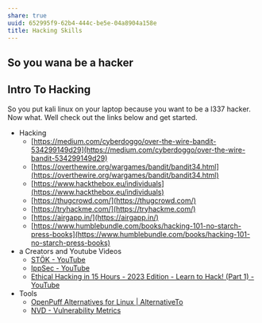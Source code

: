 ```yaml
---
share: true
uuid: 652995f9-62b4-444c-be5e-04a8904a158e
title: Hacking Skills
---
```

## So you wana be a hacker

## Intro To Hacking

So you put kali linux on your laptop because you want to be a l337 hacker. Now what. Well check out the links below and get started.

* Hacking
	* [https://medium.com/cyberdoggo/over-the-wire-bandit-534299149d29](https://medium.com/cyberdoggo/over-the-wire-bandit-534299149d29)
	* [https://overthewire.org/wargames/bandit/bandit34.html](https://overthewire.org/wargames/bandit/bandit34.html)
	* [https://www.hackthebox.eu/individuals](https://www.hackthebox.eu/individuals)
	* [https://thugcrowd.com/](https://thugcrowd.com/)
	* [https://tryhackme.com/](https://tryhackme.com/)
	* [https://airgapp.in/](https://airgapp.in/)
	* [https://www.humblebundle.com/books/hacking-101-no-starch-press-books](https://www.humblebundle.com/books/hacking-101-no-starch-press-books)
* a Creators and Youtube Videos
	* [STÖK - YouTube](https://www.youtube.com/c/STOKfredrik/videos)
	* [IppSec - YouTube](https://www.youtube.com/channel/UCa6eh7gCkpPo5XXUDfygQQA)
	* [Ethical Hacking in 15 Hours - 2023 Edition - Learn to Hack! (Part 1) - YouTube](https://www.youtube.com/watch?v=3FNYvj2U0HM)
* Tools
	* [OpenPuff Alternatives for Linux | AlternativeTo](https://alternativeto.net/software/openpuff/?platform=linux)
	* [NVD - Vulnerability Metrics](https://nvd.nist.gov/vuln-metrics)